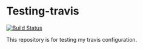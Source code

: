 # Testing-travis

[![Build Status](https://travis-ci.org/damianb53/testing-travis.svg?branch=master)](https://travis-ci.org/damianb53/testing-travis)

This repository is for testing my travis configuration.
